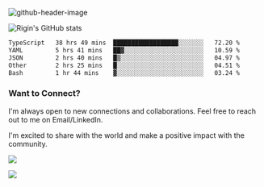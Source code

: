 
![github-header-image](https://github.com/riginoommen/riginoommen/assets/3840244/889cae65-df55-4cda-86cc-bf21bf1f2e96)

![Rigin's GitHub stats](https://github-readme-stats.vercel.app/api?username=riginoommen\&show_icons=true\&show=reviews,discussions_started,discussions_answered,prs_merged,prs_merged_percentage)


<!--START_SECTION:waka-->

```txt
TypeScript   38 hrs 49 mins  ██████████████████░░░░░░░   72.20 %
YAML         5 hrs 41 mins   ██▓░░░░░░░░░░░░░░░░░░░░░░   10.59 %
JSON         2 hrs 40 mins   █▒░░░░░░░░░░░░░░░░░░░░░░░   04.97 %
Other        2 hrs 25 mins   █░░░░░░░░░░░░░░░░░░░░░░░░   04.51 %
Bash         1 hr 44 mins    ▓░░░░░░░░░░░░░░░░░░░░░░░░   03.24 %
```

<!--END_SECTION:waka-->

### Want to Connect?

I'm always open to new connections and collaborations. Feel free to reach out to me on Email/LinkedIn.

I'm excited to share with the world and make a positive impact with the community.

![](https://komarev.com/ghpvc/?username=riginoommen)

![](https://hit.yhype.me/github/profile?user_id=3840244)

